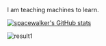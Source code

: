 I am teaching machines to learn.

[![spacewalker's GitHub stats](https://github-readme-stats.vercel.app/api?username=spacewalk01&show_icons=true&hide=prs,issues,commits)](https://github.com/anuraghazra/github-readme-stats)

![result1](https://user-images.githubusercontent.com/6389915/157933424-2fac4710-6df5-4e50-8400-48343cf170f5.gif)
